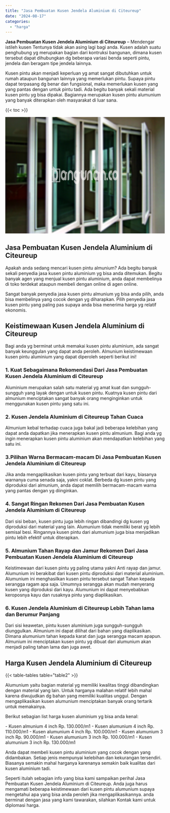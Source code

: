 ```yaml
---
title: "Jasa Pembuatan Kusen Jendela Aluminium di Citeureup"
date: "2024-08-17"
categories: 
  - "harga"
---
```


**Jasa Pembuatan Kusen Jendela Aluminium di Citeureup** – Mendengar istileh kusen Tentunya tidak akan asing lagi bagi anda. Kusen adalah suatu penghubung yg merupakan bagian dari kontruksi bangunan, dimana kusen tersebut dapat dihubungkan dg beberapa variasi benda seperti pintu, jendela dan beragam tipe jendela lainnya.

Kusen pintu akan menjadi keperluan yg amat sangat dibutuhkan untuk rumah ataupun bangunan lainnya yang memerlukan pintu. Supaya pintu dapat terpasang dg benar dan fungsional, maka memerlukan kusen yang yang pantas dengan untuk pintu tadi. Ada begitu banyak sekali material kusen pintu yg bisa dipakai. Bagiannya merupakan kusen pintu alumunium yang banyak diterapkan oleh masyarakat di luar sana.

{{< toc >}}

![Jasa Pembuatan Kusen Jendela Aluminium di Citeureup](/images/harga-kusen-jendela-alumunium-42.png)

## Jasa Pembuatan Kusen Jendela Aluminium di Citeureup

Apakah anda sedang mencari kusen pintu almunium? Ada begitu banyak sekali penyedia jasa kusen pintu aluminium yg bisa anda ditemukan. Begitu banyak agen yang menjual kusen pintu aluminium, anda dapat membelinya di toko terdekat ataupun membeli dengan online di agen online.

Sangat banyak penyedia jasa kusen pintu almunium yg bisa anda pilih, anda bisa membelinya yang cocok dengan yg diharapkan. Pilih penyedia jasa kusen pintu yang paling pas supaya anda bisa menerima harga yg relatif ekonomis.

## Keistimewaan Kusen Jendela Aluminium di Citeureup

Bagi anda yg berminat untuk memakai kusen pintu aluminium, ada sangat banyak keunggulan yang dapat anda peroleh. Almunium keistimewaan kusen pintu aluminium yang dapat diperoleh seperti berikut ini!

### 1\. Kuat Sebagaimana Rekomendasi Dari Jasa Pembuatan Kusen Jendela Aluminium di Citeureup

Aluminium merupakan salah satu material yg amat kuat dan sungguh-sungguh yang layak dengan untuk kusen pintu. Kuatnya kusen pintu dari almunium menciptakan sangat banyak orang menginginkan untuk menggunakan kusen pintu yang satu ini.

### 2\. Kusen Jendela Aluminium di Citeureup Tahan Cuaca

Almunium kebal terhadap cuaca juga bakal jadi beberapa kelebihan yang dapat anda dapatkan jika menerapkan kusen pintu almunium. Bagi anda yg ingin menerapkan kusen pintu aluminium akan mendapatkan kelebihan yang satu ini.

### 3.Pilihan Warna Bermacam-macam Di Jasa Pembuatan Kusen Jendela Aluminium di Citeureup

Jika anda mengaplikasikan kusen pintu yang terbuat dari kayu, biasanya warnanya cuma senada saja, yakni coklat. Berbeda dg kusen pintu yang diproduksi dari almunium, anda dapat memilih bermacam-macam warna yang pantas dengan yg diinginkan.

### 4\. Sangat Ringan Rekomen Dari Jasa Pembuatan Kusen Jendela Aluminium di Citeureup

Dari sisi beban, kusen pintu juga lebih ringan dibandingi dg kusen yg diproduksi dari material yang lain. Alumunium tidak memiliki berat yg lebih semisal besi. Ringannya kusen pintu dari alumunium juga bisa menjadikan pintu lebih efektif untuk diterapkan.

### 5\. Almunium Tahan Rayap dan Jamur Rekomen Dari Jasa Pembuatan Kusen Jendela Aluminium di Citeureup

Keistimewaan dari kusen pintu yg paling utama yakni Anti rayap dan jamur. Alumunium ini berakibat dari kusen pintu diproduksi dari material aluminium. Alumunium ini menghasilkan kusen pintu tersebut sangat Tahan kepada serangga ragam apa saja. Umumnya serangga akan mudah menyerang kusen yang diproduksi dari kayu. Alumunium ini dapat menyebabkan keroposnya kayu dan rusaknya pintu yang diaplikasikan.

### 6\. Kusen Jendela Aluminium di Citeureup Lebih Tahan lama dan Berumur Panjang

Dari sisi keawetan, pintu kusen aluminium juga sungguh-sungguh diunggulkan. Almunium ini dapat dilihat dari bahan yang diaplikasikan. Dimana alumunium tahan kepada karat dan juga serangga macam apapun. Almunium ini menciptakan kusen pintu yg dibuat dari alumunium akan menjadi paling tahan lama dan juga awet.

## Harga Kusen Jendela Aluminium di Citeureup

{{< table-tables table="table2" >}}

Alumunium yaitu bagian material yg memiliki kwalitas tinggi dibandingkan dengan material yang lain. Untuk harganya malahan relatif lebih mahal karena diwujudkan dg bahan yang memiliki kualitas unggul. Dengan mengaplikasikan kusen alumunium menciptakan banyak orang tertarik untuk memakainya.

Berikut sebagian list harga kusen aluminium yg bisa anda kenal:

\- Kusen almunium 4 inch Rp. 130.000/m1 - Kusen alumunium 4 inch Rp. 110.000/m1 - Kusen alumunium 4 inch Rp. 100.000/m1 - Kusen alumunium 3 inch Rp. 90.000/m1 - Kusen alumunium 3 inch Rp. 100.000/m1 - Kusen alumunium 3 inch Rp. 130.000/m1

Anda dapat membeli kusen pintu aluminium yang cocok dengan yang didambakan. Setiap jenis mempunyai kelebihan dan kekurangan tersendiri. Biasanya semakin mahal harganya karenanya semakin baik kualitas dari kusen aluminium tadi.

Seperti itulah sebagian info yang bisa kami sampaikan perihal Jasa Pembuatan Kusen Jendela Aluminium di Citeureup. Anda juga harus mengamati beberapa keistimewaan dari kusen pintu alumunium supaya mengetahui apa yang bisa anda peroleh jika mengaplikasikannya. anda berminat dengan jasa yang kami tawarakan, silahkan Kontak kami untuk diplomasi harga.
